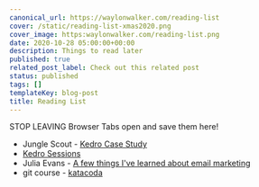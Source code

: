 ```yaml
---
canonical_url: https://waylonwalker.com/reading-list
cover: /static/reading-list-xmas2020.png
cover_image: https:waylonwalker.com/reading-list.png
date: 2020-10-28 05:00:00+00:00
description: Things to read later
published: true
related_post_label: Check out this related post
status: published
tags: []
templateKey: blog-post
title: Reading List
---
```


STOP LEAVING Browser Tabs open and save them here!

* Jungle Scout - [Kedro Case Study](https://junglescouteng.medium.com/jungle-scout-case-study-kedro-airflow-and-mlflow-use-on-production-code-150d7231d42e)
* [Kedro Sessions](https://github.com/quantumblacklabs/kedro/commit/b42845e2e9a6d96e395a5a6f75980ef55c24fddc)
* Julia Evans - [A few things I've learned about email marketing](https://jvns.ca/blog/2020/10/28/a-few-things-i-ve-learned-about-email-marketing/)
* git course - [katacoda](https://www.katacoda.com/courses/git/1)